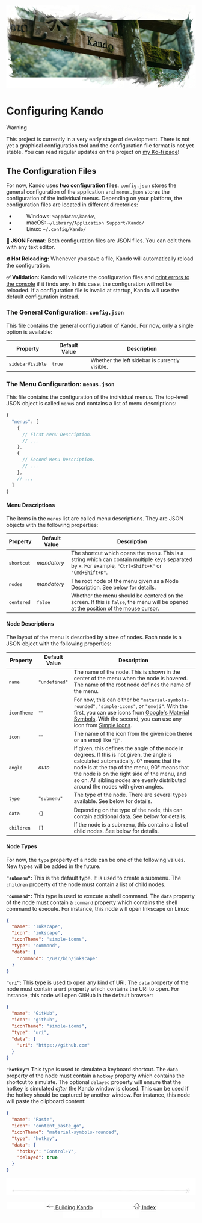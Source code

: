<!--
SPDX-FileCopyrightText: Simon Schneegans <code@simonschneegans.de>
SPDX-License-Identifier: CC-BY-4.0
-->

<img src="img/banner03.jpg"></img>

# Configuring Kando

> [!WARNING]
> This project is currently in a very early stage of development. There is not yet a graphical configuration tool and the configuration file format is not yet stable. You can read regular updates on the project on [my Ko-fi page](https://ko-fi.com/schneegans)!

## The Configuration Files

For now, Kando uses **two configuration files**. `config.json` stores the general configuration of the application and `menus.json` stores the configuration of the individual menus.
Depending on your platform, the configuration files are located in different directories:

* <img height="14" width="26" src="https://cdn.simpleicons.org/windows" /> Windows: `%appdata%\kando\`
* <img height="14" width="26" src="https://cdn.simpleicons.org/apple" /> macOS: `~/Library/Application Support/Kando/`
* <img height="14" width="26" src="https://cdn.simpleicons.org/linux/black" /> Linux: `~/.config/Kando/`

**📝 JSON Format**: Both configuration files are JSON files. You can edit them with any text editor.

**🔥 Hot Reloading:** Whenever you save a file, Kando will automatically reload the configuration.

**✅ Validation:** Kando will validate the configuration files and [print errors to the console](installing.md#running-kando-from-the-command-line) if it finds any. In this case, the configuration will not be reloaded. If a configuration file is invalid at startup, Kando will use the default configuration instead.


### The General Configuration: `config.json`

This file contains the general configuration of Kando.
For now, only a single option is available:

Property | Default Value | Description
-------- | ------------- | -----------
`sidebarVisible` | `true` | Whether the left sidebar is currently visible.

### The Menu Configuration: `menus.json`

This file contains the configuration of the individual menus.
The top-level JSON object is called `menus` and contains a list of menu descriptions:

```js
{
  "menus": [
    {
      // First Menu Description.
      // ...
    },
    {
      // Second Menu Description.
      // ...
    },
    // ...
  ]
}
```

#### Menu Descriptions

The items in the `menus` list are called menu descriptions.
They are JSON objects with the following properties:

Property | Default Value | Description
-------- | ------------- | -----------
`shortcut` | _mandatory_ | The shortcut which opens the menu. This is a string which can contain multiple keys separated by `+`. For example, `"Ctrl+Shift+K"` or `"Cmd+Shift+K"`.
`nodes` | _mandatory_ | The root node of the menu given as a Node Description. See below for details.
`centered` | `false` | Whether the menu should be centered on the screen. If this is `false`, the menu will be opened at the position of the mouse cursor.

#### Node Descriptions

The layout of the menu is described by a tree of nodes.
Each node is a JSON object with the following properties:

Property | Default Value | Description
-------- | ------------- | -----------
`name` | `"undefined"` | The name of the node. This is shown in the center of the menu when the node is hovered. The name of the root node defines the name of the menu.
`iconTheme` | `""` | For now, this can either be `"material-symbols-rounded"`, `"simple-icons"`, or `"emoji"`. With the first, you can use icons from [Google's Material Symbols](https://fonts.google.com/icons). With the second, you can use any icon from [Simple Icons](https://simpleicons.org/).
`icon` | `""` | The name of the icon from the given icon theme or an emoji like `"🚀"`.
`angle` | _auto_ | If given, this defines the angle of the node in degrees. If this is not given, the angle is calculated automatically. 0° means that the node is at the top of the menu, 90° means that the node is on the right side of the menu, and so on. All sibling nodes are evenly distributed around the nodes with given angles.
`type` | `"submenu"` | The type of the node. There are several types available. See below for details.
`data` | `{}` | Depending on the type of the node, this can contain additional data. See below for details.
`children` | `[]` | If the node is a submenu, this contains a list of child nodes. See below for details.

#### Node Types

For now, the `type` property of a node can be one of the following values.
New types will be added in the future.

**`"submenu"`:** This is the default type. It is used to create a submenu. The `children` property of the node must contain a list of child nodes.

**`"command"`:** This type is used to execute a shell command. The `data` property of the node must contain a `command` property which contains the shell command to execute. For instance, this node will open Inkscape on Linux:
```json
{
  "name": "Inkscape",
  "icon": "inkscape",
  "iconTheme": "simple-icons",
  "type": "command",
  "data": {
    "command": "/usr/bin/inkscape"
  }
}
```

**`"uri"`:** This type is used to open any kind of URI. The `data` property of the node must contain a `uri` property which contains the URI to open. For instance, this node will open GitHub in the default browser:
```json
{
  "name": "GitHub",
  "icon": "github",
  "iconTheme": "simple-icons",
  "type": "uri",
  "data": {
    "uri": "https://github.com"
  }
}
```

**`"hotkey"`:** This type is used to simulate a keyboard shortcut. The `data` property of the node must contain a `hotkey` property which contains the shortcut to simulate. The optional `delayed` property will ensure that the hotkey is simulated _after_ the Kando window is closed. This can be used if the hotkey should be captured by another window. For instance, this node will paste the clipboard content:
```json
{
  "name": "Paste",
  "icon": "content_paste_go",
  "iconTheme": "material-symbols-rounded",
  "type": "hotkey",
  "data": {
    "hotkey": "Control+V",
    "delayed": true
  }
}
```

<p align="center"><img src ="img/hr.svg" /></p>

<p align="center">
  <img src="img/nav-space.svg"/>
  <a href="installing.md"><img src ="img/left-arrow.png"/> Building Kando</a>
  <img src="img/nav-space.svg"/>
  <a href="README.md"><img src ="img/home.png"/> Index</a>
  <img src="img/nav-space.svg"/>
  <img src="img/nav-space.svg"/>
  <img src="img/nav-space.svg"/>
</p>
